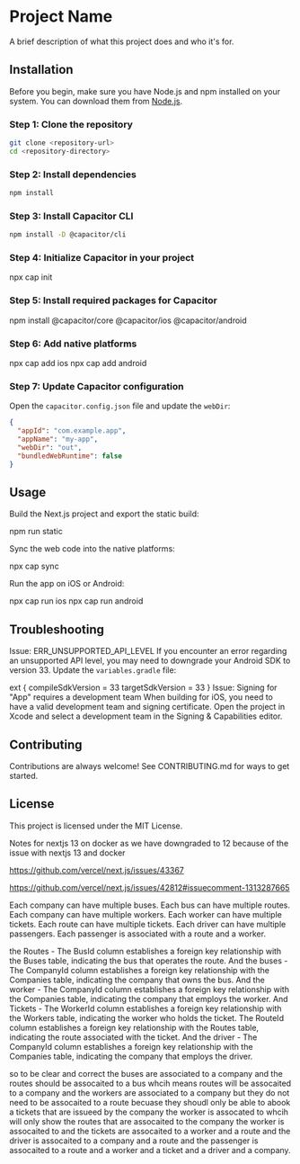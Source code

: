 # Project Name

A brief description of what this project does and who it's for.

## Installation

Before you begin, make sure you have Node.js and npm installed on your system. You can download them from [Node.js](https://nodejs.org/).

### Step 1: Clone the repository

```bash
git clone <repository-url>
cd <repository-directory>
```

### Step 2: Install dependencies

```bash
npm install
```

### Step 3: Install Capacitor CLI

```bash
npm install -D @capacitor/cli
```

### Step 4: Initialize Capacitor in your project

npx cap init

### Step 5: Install required packages for Capacitor

npm install @capacitor/core @capacitor/ios @capacitor/android

### Step 6: Add native platforms

npx cap add ios
npx cap add android

### Step 7: Update Capacitor configuration

Open the `capacitor.config.json` file and update the `webDir`:

```json
{
  "appId": "com.example.app",
  "appName": "my-app",
  "webDir": "out",
  "bundledWebRuntime": false
}
```

## Usage

Build the Next.js project and export the static build:

npm run static

Sync the web code into the native platforms:

npx cap sync

Run the app on iOS or Android:

npx cap run ios
npx cap run android

## Troubleshooting

Issue: ERR_UNSUPPORTED_API_LEVEL
If you encounter an error regarding an unsupported API level, you may need to downgrade your Android SDK to version 33. Update the `variables.gradle` file:

ext {
    compileSdkVersion = 33
    targetSdkVersion = 33
}
Issue: Signing for "App" requires a development team
When building for iOS, you need to have a valid development team and signing certificate. Open the project in Xcode and select a development team in the Signing & Capabilities editor.

## Contributing

Contributions are always welcome! See CONTRIBUTING.md for ways to get started.

## License

This project is licensed under the MIT License.

Notes for nextjs 13 on docker as we have downgraded to 12 because of the issue with nextjs 13 and docker

https://github.com/vercel/next.js/issues/43367

https://github.com/vercel/next.js/issues/42812#issuecomment-1313287665


Each company can have multiple buses.
Each bus can have multiple routes.
Each company can have multiple workers.
Each worker can have multiple tickets.
Each route can have multiple tickets.
Each driver can have multiple passengers.
Each passenger is associated with a route and a worker.



the Routes - The BusId column establishes a foreign key relationship with the Buses table, indicating the bus that operates the route.
And 
the buses - The CompanyId column establishes a foreign key relationship with the Companies table, indicating the company that owns the bus.
And
the worker - The CompanyId column establishes a foreign key relationship with the Companies table, indicating the company that employs the worker.
And
Tickets - The WorkerId column establishes a foreign key relationship with the Workers table, indicating the worker who holds the ticket.
The RouteId column establishes a foreign key relationship with the Routes table, indicating the route associated with the ticket.
And 
the driver - The CompanyId column establishes a foreign key relationship with the Companies table, indicating the company that employs the driver.


so to be clear and correct the buses are associated to a company and the routes should be assocaited to a bus whcih means routes will be assocaited to a company
and the workers are associated to a company but they do not need to be assocaited to a route becuase they shoudl only be able to abook a tickets that are issueed by the company the worker is assocated to whcih will only show the routes that are assocaited to the company the worker is assocaited to and the tickets are assocaited to a worker and a route and the driver is assocaited to a company and a route and the passenger is assocaited to a route and a worker and a ticket and a driver and a company.
